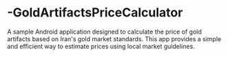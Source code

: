 # -GoldArtifactsPriceCalculator
A sample Android application designed to calculate the price of gold artifacts based on Iran's gold market standards. This app provides a simple and efficient way to estimate prices using local market guidelines.

